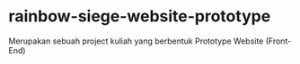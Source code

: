 # rainbow-siege-website-prototype
Merupakan sebuah project kuliah yang berbentuk Prototype Website (Front-End)
